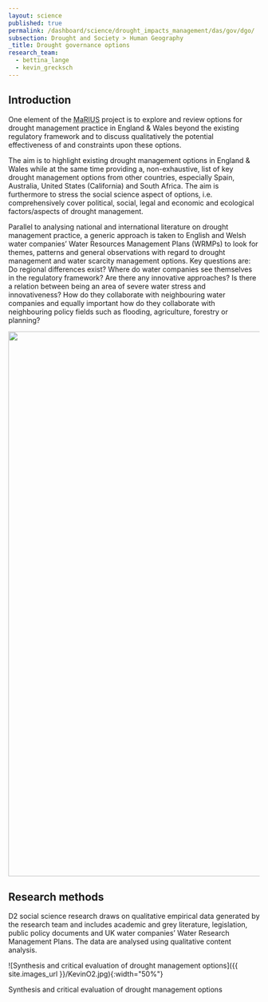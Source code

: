 ```yaml
---
layout: science
published: true
permalink: /dashboard/science/drought_impacts_management/das/gov/dgo/
subsection: Drought and Society > Human Geography
_title: Drought governance options
research_team:
  - bettina_lange
  - kevin_grecksch
---
```


## Introduction 

One element of the <abbr title="Managing the Risks, Impacts and Uncertainties of drought and water Scarcity">MaRIUS</abbr> project is to explore and review options for drought management practice in England & Wales beyond the existing regulatory framework and to discuss qualitatively the potential effectiveness of and constraints upon these options.

The aim is to highlight existing drought management options in England & Wales while at the same time providing a, non-exhaustive, list of key drought management options from other countries, especially  Spain, Australia, United States (California) and South Africa. The aim is furthermore to stress the social science aspect of options, i.e. comprehensively cover political, social, legal and economic and ecological factors/aspects of drought management.

Parallel to analysing national and international literature on drought management practice, a generic approach is taken to English and Welsh water companies’ Water Resources Management Plans (WRMPs) to look for themes, patterns and general observations with regard to drought management and water scarcity management options. Key questions are: Do regional differences exist? Where do water companies see themselves in the regulatory framework? Are there any innovative approaches? Is there a relation between being an area of severe water stress and innovativeness? How do they collaborate with neighbouring water companies and equally important how do they collaborate with neighbouring policy fields such as flooding, agriculture, forestry or planning?

<img src="{{ site.images_url }}/KevinO1.jpg" border="0" width="1446" height="1091" orgWidth="1446" orgHeight="1091" usemap="#image-map" alt="" class="center-block img-responsive" />
<map name="image-map">
		<area id="droughtorders" alt="Drought orders" title="Drought orders" href="#" shape="rect" coords="1254,249,1422,289" data-content="A drought order, issued by the Secretary of State (DEFRA) or the Welsh Minister, authorises increased abstraction from the environment by water companies or any other abstractor in order to meet statutory duties for public water supply. It can also restrict the demand from commercial water users or limit abstraction by a water company or the EA." style="outline:none;" />
		<area id="droughtpermit" alt="Drought permit" title="Drought permit" href="#" shape="rect" coords="1255,291,1423,328" data-content="A drought permit, issued by the EA, enables to increase supply of water abstracted from the natural environment." style="outline:none;" />
		<area id="droughtplan" alt="Drought plan" title="Drought plan" href="#" shape="rect" coords="1254,160,1420,243" data-content="Drought plans cover the range of actions necessary to deal with various drought situations. They set out how a water company will continue to meet its duties to supply water during drought periods with as little recourse as possible to drought permits or drought orders." style="outline:none;" />
		<area id="tubs" alt="TUBs" title="TUBs" href="#" shape="rect" coords="1255,475,1421,511" data-content="Water companies can implement temporary water use restrictions under their own powers. These restrictions are temporary measures that reduce the demand for water and are usually one of the first steps a water company can take to protect its supplies during a drought. The water company does not require any approvals to restrict these uses of water but must run a period of public notice and allow for representation to be made before the restriction comes into force. Examples: watering gardens, cleaning a private motor vehicle." style="outline:none;" />
		<area id="emergencydroughtorders" alt="Emergency drought orders" title="Emergency drought orders" href="#" shape="rect" coords="1254,338,1420,399" data-content="Emergency Drought Orders may prohibit or limit the use of water for any purposes a water company considers appropriate. Water is supplied by means of standpipes or water tanks." style="outline:none;" />
		<area id="abstractionlicenses" alt="Abstraction licenses" title="Abstraction licenses" href="#" shape="rect" coords="1256,517,1420,597" data-content="Abstraction licences provide abstractors with a licence to take a fixed volume of water." style="outline:none;" />
		<area id="catchmentmanagement" alt="Catchment management" title="Catchment management" href="#" shape="rect" coords="7,716,173,774" data-content="A catchment-based approach looks at activities and issues in the catchment as a whole, rather than considering different aspects separately in different locations.  It involves bringing people together from different sectors to identify issues and agree priorities for action – and ultimately building local partnerships to put these actions in place." style="outline:none;" />
		<area id="soilwaterholdingcapacity" alt="Soil water holding capacity" title="Soil water holding capacity" href="#" shape="rect" coords="9,1007,174,1065" data-content="One of the main functions of soil is to store moisture and supply it to plants between rainfalls or irrigations. Evaporation from the soil surface, transpiration by plants and deep percolation combine to reduce soil moisture status between water applications. If the water content becomes too low, plants become stressed." style="outline:none;" />
		<area id="irrigationmanagement" alt="Irrigation management" title="Irrigation management" href="#" shape="rect" coords="9,935,174,993" data-content="Irrigation is the artificial exploitation and distribution of water at project level aiming at application of water at field level to agricultural crops in dry areas or in periods of scarce rainfall to assure or improve crop production." style="outline:none;" />
		<area id="droughtmonitoring" alt="Drought monitoring" title="Drought monitoring" href="#" shape="rect" coords="199,1003,369,1061" data-content="Early-warning systems supported by data networks, data sharing, forecasts, SPI, etc." style="outline:none;" />
		<area id="agriculturalinsurance" alt="Agricultural insurance" title="Agricultural insurance" href="#" shape="rect" coords="9,641,173,699" data-content="Agricultural insurance covers yield losses caused by droughts." style="outline:none;" />
		<area id="reducingwaterintensivecrops" alt="Reducing water intensive crops" title="Reducing water intensive crops" href="#" shape="rect" coords="9,788,173,846" data-content="Reducing water intensive crops means giving preference to crops that use less water in water scarce regions." style="outline:none;" />
		<area id="environmentalwaterbudgets" alt="Environmental water budgets" title="Environmental water budgets" href="#" shape="rect" coords="201,862,368,923" data-content="Environmental water budgets account for the inputs, outputs, and changes in the amount of water by breaking the water cycle down into components." style="outline:none;" />
		<area id="indigenouscrops" alt="Indigenous crops" title="Indigenous crops" href="#" shape="rect" coords="8,864,174,925" data-content="Indigenous crops have their origin in the area they are grown in." style="outline:none;" />
		<area id="hydrologicaloutlooks" alt="Hydrological outlooks" title="Hydrological outlooks" href="#" shape="rect" coords="202,931,368,992" data-content="Hydrological outlooks are based on observed data and projections and they present the UK water situation for the next 1-3 months and beyond." style="outline:none;" />
		<area id="waterexchangingcentres" alt="Water Exchanging Centres" title="Water Exchanging Centres" href="#" shape="rect" coords="219,504,385,587" data-content="Water Exchanging Centres offer and demand water use rights in periods of drought. Example: Spain." style="outline:none;" />
		<area id="droughtwaterbank" alt="Drought Water Bank" title="Drought Water Bank" href="#" shape="rect" coords="220,598,386,658" data-content="Drought Water Banks allow selling and buying of water." style="outline:none;" />
		<area id="watermarkets" alt="Water markets" title="Water markets" href="#" shape="rect" coords="414,574,580,613" data-content="Water markets provide a more flexible allocation of water. In the Murray-Darling Basin (Australia), the poster child for water markets, water licenses used to be tied to land but water markets allowed to get water you need from someone who already has a license. However, market rules need to reflect hydrological realities." style="outline:none;" />
		<area id="bulktransfer" alt="Bulk transfer" title="Bulk transfer" href="#" shape="rect" coords="663,665,829,702" data-content="Bulk transfer is the transfer of raw or treated water between two parties, for example water companies, and areas. Bulk transfer are usually subject to contracts between the two parties." style="outline:none;" />
		<area id="sharewater" alt="Share water" title="Share water" href="#" shape="rect" coords="662,617,828,654" data-content="Sharing water encompasses a wider concept than bulk transfers. Sharing water can mean voluntary sharing of water resources across areas or sharing and (re)using water for different purposes, i.e. irrigation, production processes." style="outline:none;" />
		<area id="greywaterreusebythirdparties" alt="Grey water reuse by third parties" title="Grey water reuse by third parties" href="#" shape="rect" coords="975,499,1141,560" data-content="In this special case third party suppliers, who for example supply and treat water for a new housing development, invest in greywater reuse schemes thereby decreasing future bulk water transfers from the local statutory water supplier." style="outline:none;" />
		<area id="reusegreywater" alt="Reuse greywater" title="Reuse greywater" href="#" shape="rect" coords="976,571,1142,630" data-content="This process describes the utilisation of treated or untreated water for a variety of purposes. For example, household discharge could be reused for non-potable uses such as watering gardens." style="outline:none;" />
		<area id="explorenewsources" alt="Explore new sources" title="Explore new sources" href="#" shape="rect" coords="976,894,1142,953" data-content="This includes tapping into aquifers, new river abstraction points, or can go as far as transporting water from geographical distant regions by ship." style="outline:none;" />
		<area id="rainwaterharvesting" alt="Rainwater harvesting" title="Rainwater harvesting" href="#" shape="rect" coords="976,689,1142,771" data-content="Rainwater harvesting is the accumulation of rainwater for reuse (e.g. irrigation). This includes for example cisterns or collection from roofs." style="outline:none;" />
		<area id="reservoirs" alt="Reservoirs" title="Reservoirs" href="#" shape="rect" coords="976,853,1142,889" data-content="Reservoirs are artificially created lakes for storing water. Reservoirs are fed by rivers or glaciers and usually provide drinking water and irrigation water. Reservoirs and dams are also used to generate electricity through hydropower." style="outline:none;" />
		<area id="waterbutts" alt="Water butts" title="Water butts" href="#" shape="rect" coords="976,641,1142,677" data-content="A water butt or tank is used to collect rainwater runoff usually from rooftops. The collected water can be used for watering gardens for example." style="outline:none;" />
		<area id="tankeringbylorries" alt="Tankering by lorries" title="Tankering by lorries" href="#" shape="rect" coords="976,783,1142,842" data-content="This describes the provision of usually drinking water by means of water tanks in emergency situations." style="outline:none;" />
		<area id="desalination" alt="Desalination" title="Desalination" href="#" shape="rect" coords="976,1028,1142,1065" data-content="Desalination describes the process of removing salt from saline water (sea water, brackish water) either through thermal desalination or reverse osmosis. Desalination plants are energy intensive and so far in the UK only Thames Water operates a desalination plant for emergency purposes." style="outline:none;" />
		<area id="re-commissioning" alt="Re-commissioning" title="Re-commissioning" href="#" shape="rect" coords="977,961,1143,1019" data-content="Re-commissioning of sources is the process or reactivating previously closed down boreholes or other abstraction points. This could be the case for example if a groundwater aquifer has recharged." style="outline:none;" />
		<area id="aquiferstorageandrecovery" alt="Aquifer storage and recovery" title="Aquifer storage and recovery" href="#" shape="rect" coords="707,1004,873,1062" data-content="Aquifers storage and recovery is a process to convey water underground. Aquifer recharge replenishes groundwater stored in aquifers. Aquifer storage and recovery is used to store water and reuse it at a later stage." style="outline:none;" />
		<area id="lowerpumpsdeepenboreholes" alt="Lower pumps / deepen boreholes" title="Lower pumps / deepen boreholes" href="#" shape="rect" coords="709,909,875,990" data-content="This option is applied when the groundwater table drops below the level of the well pump." style="outline:none;" />
		<area id="mainspressurereductionpressuremanagement" alt="Mains pressure reduction / pressure management" title="Mains pressure reduction / pressure management" href="#" shape="rect" coords="1236,930,1402,1035" data-content="Pressure is the force that pushes water through pipes. Water companies apply pressure management to reduce leakage and thereby reduce the loss of water." style="outline:none;" />
		<area id="betterintegratednetwork" alt="Better integrated network" title="Better integrated network" href="#" shape="rect" coords="1236,763,1402,824" data-content="A better integrated network means improved links between water resource zones. This enables water suppliers to distribute water more efficiently and allocated it to where it is needed." style="outline:none;" />
		<area id="activeleakagecontrol" alt="Active leakage control" title="Active leakage control" href="#" shape="rect" coords="1235,845,1401,906" data-content="Active leakage control aims at prompting detection, localisation and repair of pipe burst, thus reducing possible damages to properties, minimise unplanned works, and reduce volume of lost water." style="outline:none;" />
		<area id="waterstewardship" alt="Water stewardship" title="Water stewardship" href="#" shape="rect" coords="13,355,179,416" data-content="Water stewardship describes the use of water that is based on social equality, sustainability, yet economically beneficial approach. It includes a wide variety of stakeholders and is catchment based." style="outline:none;" />
		<area id="waterefficiencycommunityfund" alt="Water Efficiency Community Fund" title="Water Efficiency Community Fund" href="#" shape="rect" coords="207,277,373,338" data-content="A water efficiency community fund provides devices and their installation in schools and other not-for-profit social organisations such as hospitals, councils and local services." style="outline:none;" />
		<area id="ownershipofcustomerssupplypipelines" alt="Ownership of customers supply pipelines" title="Ownership of customers supply pipelines" href="#" shape="rect" coords="13,192,179,274" data-content="The ownership of customer supply pipelines enables water companies to target leakage reduction according to their own strategies and timescales." style="outline:none;" />
		<area id="waterrights" alt="Water rights" title="Water rights" href="#" shape="rect" coords="13,142,179,179" data-content="A water right describes the right to use water from a source (e.g. groundwater, river, etc.)." style="outline:none;" />
		<area id="scarcitycharge" alt="Scarcity charge" title="Scarcity charge" href="#" shape="rect" coords="207,230,373,267" data-content="A scarcity charge would mean the price abstractors pay better reflects the environmental impact of water abstraction. If introduced, a higher price would be paid for water, which is abstracted from areas where there is less water available." style="outline:none;" />
		<area id="creatingwatersavingculture" alt="Creating water saving culture" title="Creating water saving culture" href="#" shape="rect" coords="207,161,373,221" data-content="A water saving culture promotes water efficiency and tackles issues of reduced supply and increased demand." style="outline:none;" />
		<area id="publicgoodschargeonwater" alt="Public goods charge on water" title="Public goods charge on water" href="#" shape="rect" coords="207,350,373,410" data-content="A public goods charge for water users funds improvements in water infrastructure and environmental protection and conservation and restoration and research." style="outline:none;" />
		<area id="droughtawarenessinformationcampaigns" alt="Drought awareness information campaigns" title="Drought awareness information campaigns" href="#" shape="rect" coords="209,25,375,145" data-content="A drought awareness campaign proactively promotes water efficient behaviour before and during a drought. This can take the form of educational measures or tangible items such as providing buckets for rainwater collecting." style="outline:none;" />
		<area id="euwaterframeworkdirective" alt="EU Water Framework Directive" title="EU Water Framework Directive" href="#" shape="rect" coords="928,267,1094,350" data-content="The EU Water Framework Directive is a comprehensive approach to address qualitative and quantitative issues with regard to water. It addresses chemical issues, promotes public participation and requires river basin management plans. The directive’s goal is to achieve a good ecological status of all European water bodies." style="outline:none;" />
		<area id="collaboratewithlocalauthorities" alt="Collaborate with local authorities and housing associations/ developers to ensure water saving in new developments" title="Collaborate with local authorities and housing associations/ developers to ensure water saving in new developments" href="#" shape="rect" coords="722,204,888,352" data-content="Collaboration between water companies and local councils and housing developers can make sure that new and refurbished housing benefits from the latest water saving technologies and appliances." style="outline:none;" />
		<area id="bettercollaborationamongwatercompanies" alt="Better collaboration among water companies and neighbouring policy sectors flooding, agriculture, forestry, housing, etc." title="Better collaboration among water companies and neighbouring policy sectors flooding, agriculture, forestry, housing, etc." href="#" shape="rect" coords="503,134,669,351" data-content="A better collaboration can ensure that policies are aligned and measures in one sector do not contradict measures in another sector. It also raises problem awareness among sectors and its stakeholders." style="outline:none;" />
		<area id="tariffs" alt="Tariffs" title="Tariffs" href="#" shape="rect" coords="733,513,899,552" data-content="Tariffs are a measure to incentivise efficient water usage. Water tariffs can be volumetric, i.e. metred, or a flat rate. With regard to consumption different model exist, for example increasing block tariffs, where tariffs increase with consumption." style="outline:none;" />
		<area id="watermetering" alt="Water metering" title="Water metering" href="#" shape="rect" coords="733,461,899,500" data-content="Charging customers according to use." style="outline:none;" />
		<area id="restorewetlands" alt="Restore wetlands" title="Restore wetlands" href="#" shape="rect" coords="439,1041,605,1077" data-content="The restoration of a wetland describes the return of an ecosystem to a close approximation of its condition prior to disturbance." style="outline:none;" />
		<area id="removedams" alt="Remove dams" title="Remove dams" href="#" shape="rect" coords="439,991,605,1027" data-content="Water stored in reservoirs is subject to evapotranspiration and there are more cost-effective ways to store water available. In addition, the removal of a dam can restore a negatively affected ecosystem." style="outline:none;" />
		<area id="droughttolerantlandscaping" alt="Drought tolerant landscaping" title="Drought tolerant landscaping" href="#" shape="rect" coords="439,919,605,978" data-content="Drought tolerant landscaping takes into account the ecological characteristics of each space. It includes using efficient irrigation, the use of native plants, use of succulents and strategic plant grouping." style="outline:none;" />
		<area id="sustainablelanduseplanning" alt="Sustainable land use planning" title="Sustainable land use planning" href="#" shape="rect" coords="439,843,605,902" data-content="Sustainable land use planning takes into account regional social, ecological and economic characteristics. For example, it takes into account population forecasts and planning is based on preserving the liveability and environmental protection." style="outline:none;" />
		<area id="integratewaterscarcityinplanning" alt="Integrate water scarcity in planning" title="Integrate water scarcity in planning" href="#" shape="rect" coords="439,770,605,829" data-content="Integrating water scarcity into planning means to acknowledge that water scarcity is part of life in a given area and thus, water scarcity should not be seen as a problem during emergencies but as a  constant condition." style="outline:none;" />
		<area id="waterefficiencycampaigns" alt="Water efficiency campaigns" title="Water efficiency campaigns" href="#" shape="rect" coords="14,290,180,349" data-content="Water efficiency campaigns aim at reducing water demand. They usually address private household customers but also aim business customers. Water efficiency campaigns use a variety of media -  print, audio-visual, social – or take the form of plays, games or roadshows. Another form of water efficiency campaigns is the provision of water saving devices to customers." style="outline:none;" />
		<area shape="rect" coords="1444,1089,1446,1091" alt="Image Map" data-content="" style="outline:none;" title="Image Map" href="#" />
</map>
<script src="{{ site.assets_url }}js/jquery.rwdImageMaps.min.js"></script>
<script>
(function()
{
	$('img[usemap]').rwdImageMaps();
	$('area').on('click', function()
	{
		alert($(this).attr('title')+"\n"+$(this).data('content'));
	});
})();
</script>

## Research methods

D2 social science research draws on qualitative empirical data generated by the research team and includes academic and grey literature, legislation, public policy documents and UK water companies’ Water Research Management Plans. The data are analysed using qualitative content analysis.

![Synthesis and critical evaluation of drought management options]({{ site.images_url }}/KevinO2.jpg){:width="50%"}

Synthesis and critical evaluation of drought management options
